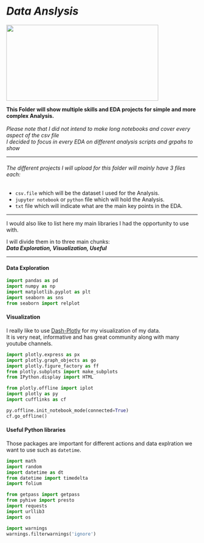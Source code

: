 
# _Data Anslysis_ 
<img src="https://y26uq11r8xr1zyp0d3inciqv-wpengine.netdna-ssl.com/wp-content/uploads/2019/10/35-1-1024x597.jpg" width="400" height="200" />

**This Folder will show multiple skills and EDA projects for simple and more complex Analysis.**
<br>
<br>
_Please note that I did not intend to make long notebooks and cover every aspect of the csv file_<br>
_I decided to focus in every EDA on different analysis scripts and grpahs to show_

---

###### The different projects I will upload for this folder will mainly have 3 files each:
- `csv.file` which will be the dataset I used for the Analysis.
- `jupyter notebook` or `python` file which will hold the Analysis.
- `txt` file which will indicate what are the main key points in the EDA.

--- 

I would also like to list here my main libraries I had the opportunity to use with.

I will divide them in to three main chunks:  
_**Data Exploration, Visualization, Useful**_

---

#### Data Exploration
```python
import pandas as pd 
import numpy as np
import matplotlib.pyplot as plt
import seaborn as sns
from seaborn import relplot
```

#### Visualization
I really like to use [Dash-Plotly](https://plotly.com/dash/) for my visualization of my data.  
It is very neat, informative and has great community along with many youtube channels.

```python
import plotly.express as px
import plotly.graph_objects as go
import plotly.figure_factory as ff
from plotly.subplots import make_subplots
from IPython.display import HTML

from plotly.offline import iplot
import plotly as py
import cufflinks as cf

py.offline.init_notebook_mode(connected=True)
cf.go_offline()
```

#### Useful Python libraries 
Those packages are important for different actions and data explration we want to use such as `datetime`.

```python
import math
import random
import datetime as dt
from datetime import timedelta
import folium

from getpass import getpass 
from pyhive import presto
import requests
import urllib3
import os

import warnings
warnings.filterwarnings('ignore')
```
